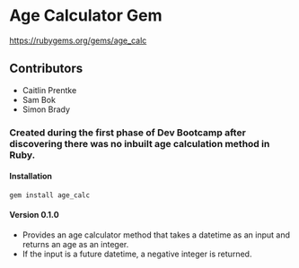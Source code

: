 # Age Calculator Gem

https://rubygems.org/gems/age_calc

## Contributors

- Caitlin Prentke
- Sam Bok
- Simon Brady

### Created during the first phase of Dev Bootcamp after discovering there was no inbuilt age calculation method in Ruby. 

#### Installation
`gem install age_calc`

#### Version 0.1.0 
- Provides an age calculator method that takes a datetime as an input and returns an age as an integer.
- If the input is a future datetime, a negative integer is returned.
